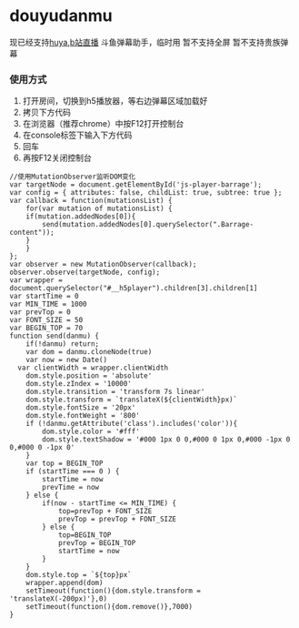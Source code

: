 # douyudanmu

现已经支持[huya](https://github.com/daochouwangu/douyudanmu/blob/master/huyadanmu.js),[b站直播](https://github.com/daochouwangu/douyudanmu/blob/master/bilibilidanmu.js)
斗鱼弹幕助手，临时用
暂不支持全屏
暂不支持贵族弹幕

### 使用方式
1. 打开房间，切换到h5播放器，等右边弹幕区域加载好
2. 拷贝下方代码
3. 在浏览器（推荐chrome）中按F12打开控制台
4. 在console标签下输入下方代码
5. 回车
6. 再按F12关闭控制台

```
//使用MutationObserver监听DOM变化
var targetNode = document.getElementById('js-player-barrage');
var config = { attributes: false, childList: true, subtree: true };
var callback = function(mutationsList) {
    for(var mutation of mutationsList) {
	if(mutation.addedNodes[0]){
		send(mutation.addedNodes[0].querySelector(".Barrage-content"));
	}
    }
};
var observer = new MutationObserver(callback);
observer.observe(targetNode, config);
var wrapper = document.querySelector("#__h5player").children[3].children[1]
var startTime = 0
var MIN_TIME = 1000
var prevTop = 0
var FONT_SIZE = 50
var BEGIN_TOP = 70 
function send(danmu) {
	if(!danmu) return;
	var dom = danmu.cloneNode(true)
	var now = new Date()
  var clientWidth = wrapper.clientWidth
	dom.style.position = 'absolute'
	dom.style.zIndex = '10000'
	dom.style.transition = 'transform 7s linear'
	dom.style.transform = `translateX(${clientWidth}px)`
	dom.style.fontSize = '20px'
	dom.style.fontWeight = '800'
	if (!danmu.getAttribute('class').includes('color')){
		dom.style.color = '#fff'
		dom.style.textShadow = '#000 1px 0 0,#000 0 1px 0,#000 -1px 0 0,#000 0 -1px 0'
	}
	var top = BEGIN_TOP 
	if (startTime === 0 ) {
		startTime = now 
		prevTime = now 
	} else {
		if(now - startTime <= MIN_TIME) {
			top=prevTop + FONT_SIZE
			prevTop = prevTop + FONT_SIZE
		} else {
			top=BEGIN_TOP 
			prevTop = BEGIN_TOP 
			startTime = now
		}
	}
	dom.style.top = `${top}px`
	wrapper.append(dom)
	setTimeout(function(){dom.style.transform = 'translateX(-200px)'},0)
	setTimeout(function(){dom.remove()},7000)
}
```
